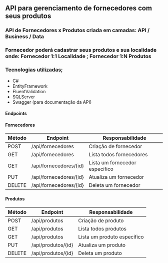 ## API para gerenciamento de fornecedores com seus produtos

### API de Fornecedores x Produtos criada em camadas:  API / Business / Data
### Fornecedor poderá cadastrar seus produtos e sua localidade onde: Fornecedor 1:1 Localidade ; Fornecedor 1:N Produtos

### Tecnologias utilizadas;

- C#
- EntityFramework
- FluentValidation
- SQLServer
- Swagger (para documentação da API)

#### Endpoints

#### Fornecedores

| Método | Endpoint                   | Responsabilidade                                  |
| ------ | -------------------------- | ------------------------------------------------- |
| POST   | /api/fornecedores          | Criação de fornecedor                             |
| GET    | /api/fornecedores          | Lista todos fornecedores                          |
| GET    | /api/fornecedores/{id}     | Lista um fornecedor específico                    |
| PUT    | /api/fornecedores/{id}     | Atualiza um fornecedor                            |
| DELETE | /api/fornecedores/{id}     | Deleta um fornecedor                              |

#### Produtos

| Método | Endpoint                   | Responsabilidade                                  |
| ------ | -------------------------- | ------------------------------------------------- |
| POST   | /api/produtos              | Criação de produto                                |
| GET    | /api/produtos              | Lista todos produtos                              |
| GET    | /api/produtos              | Lista um produto específico                       |
| PUT    | /api/produtos/{id}         | Atualiza um produto                               |
| DELETE | /api/produtos/{id}         | Deleta um produto                                 |



